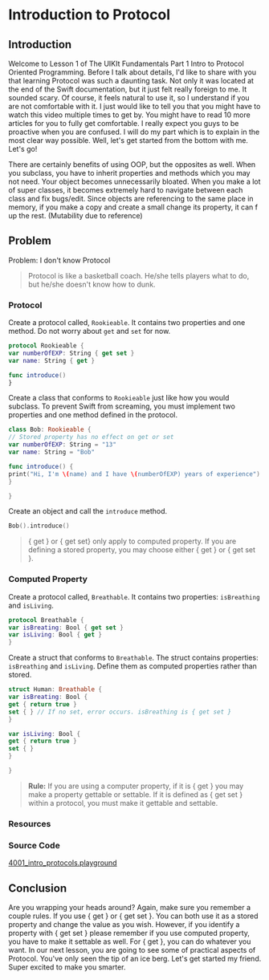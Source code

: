 # Introduction to Protocol

## Introduction
Welcome to Lesson 1 of The UIKIt Fundamentals Part 1 Intro to Protocol Oriented Programming. Before I talk about details, I'd like to share with you that learning Protocol was such a daunting task. Not only it was located at the end of the Swift documentation, but it just felt really foreign to me. It sounded scary. Of course, it feels natural to use it, so I understand if you are not comfortable with it. I just would like to tell you that you might have to watch this video multiple times to get by. You might have to read 10 more articles for you to fully get comfortable. I really expect you guys to be proactive when you are confused. I will do my part which is to explain in the most clear way possible. Well, let's get started from the bottom with me. Let's go!


There are certainly benefits of using OOP, but the opposites as well.
When you subclass, you have to inherit properties and methods which you may not need. Your object becomes unnecessarily bloated.
When you make a lot of super classes, it becomes extremely hard to navigate between each class and fix bugs/edit.
Since objects are referencing to the same place in memory, if you make a copy and create a small change its property, it can f up the rest. (Mutability due to reference)

## Problem
Problem: I don't know Protocol

> Protocol is like a basketball coach. He/she tells players what to do, but he/she doesn't know how to dunk.

### Protocol
Create a protocol called, `Rookieable`. It contains two properties and one method. Do not worry about `get` and `set` for now.

```swift
protocol Rookieable {
var numberOfEXP: String { get set }
var name: String { get }

func introduce()
}
```

Create a class that conforms to `Rookieable` just like how you would subclass. To prevent Swift from screaming, you must implement two properties and one method defined in the protocol.

```swift
class Bob: Rookieable {
// Stored property has no effect on get or set
var numberOfEXP: String = "13"
var name: String = "Bob"

func introduce() {
print("Hi, I'm \(name) and I have \(numberOfEXP) years of experience")
}

}
```

Create an object and call the `introduce` method.
```swift
Bob().introduce()
```

> { get } or { get set} only apply to computed property. If you are defining a stored property, you may choose either { get } or { get set }.


### Computed Property
Create a protocol called, `Breathable`. It contains two properties: `isBreathing` and `isLiving`.

```swift
protocol Breathable {
var isBreating: Bool { get set }
var isLiving: Bool { get }
}
```

Create a struct that conforms to `Breathable`. The struct contains properties: `isBreathing` and `isLiving`. Define them as computed properties rather than stored.

```swift
struct Human: Breathable {
var isBreating: Bool {
get { return true }
set { } // If no set, error occurs. isBreathing is { get set }
}

var isLiving: Bool {
get { return true }
set { }
}

}
```

> **Rule:** If you are using a computer property, if it is { get } you may make a property gettable or settable. If it is defined as { get set } within a protocol, you must make it gettable and settable.

### Resources
### Source Code
[4001_intro_protocols.playground](https://www.dropbox.com/sh/yk5uq09o8y4ob61/AABd3FKbRtI0mi4j77jAYrtma?dl=0)

## Conclusion
Are you wrapping your heads around? Again, make sure you remember a couple rules. If you use { get } or { get set }. You can both use it as a stored property and change the value as you wish. However, if you identify a property with { get set } please remember if you use computed property, you have to make it settable as well. For { get }, you can do whatever you want. In our next lesson, you are going to see some of practical aspects of Protocol. You've only seen the tip of an ice berg. Let's get started my friend. Super excited to make you smarter.
